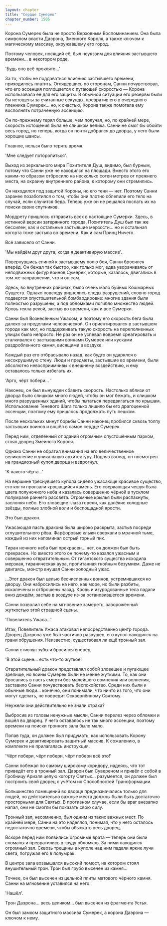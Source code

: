 ```yaml
---
layout: chapter
title: "Сердце Сумерек"
chapter_number: 1506
---
```




Корона Сумерек была не просто Верховным Воспоминанием. Она была символом власти Даэрона, Змеиного Короля, а также ключом к магическому массиву, окружавшему его город.

Поэтому человек, носящий её, был неуязвим для влияния застывшего времени... в некотором роде.

'Будь оно всё проклято...'

За то, чтобы не поддаваться влиянию застывшего времени, приходилось платить. Оглядевшись по сторонам, Санни почувствовал, что его эссенция поглощается с пугающей скоростью — Корона использовала её для его защиты. В обычной ситуации его резервы были бы истощены за считанные секунды, превратив его в очередного пленника Сумерек... но, к счастью, Корона также помогала ему восполнять потраченную эссенцию.

Он по-прежнему терял больше, чем получал, но, по крайней мере, скорость истощения была не слишком велика. Санни не смог бы обойти весь город, но теперь, когда он почти добрался до дворца, у него были хорошие шансы.

Главное, нельзя было терять время.

'Мне следует поторопиться'.

Выход из зеркального мира Похитителя Душ, видимо, был бурным, потому что Санни уже не находился на площади. Вместо этого его каким-то образом отбросило на несколько сотен метров от прежнего места, на окраину внутреннего района, к которому они стремились.

Он находился под защитой Короны, но его тени — нет. Поэтому Санни заранее позаботился о том, чтобы они плотно облепили его тело на случай, если случится беда. Теперь уже он не решался послать их на поиски своих спутников.

Мордрету пришлось отправить всех в настоящие Сумерки. Здесь, в истинной версии затерянного города, Похититель Душ был так же бессилен, как и остальные застывшие мерзости... но и остальная когорта тоже застыла во времени. Как и сам Принц Ничего.

Всё зависело от Санни.

'Мы найдём друг друга, когда я деактивирую массив'.

Повернувшись спиной к застывшему полю боя, Санни бросился вперёд. Он бежал так быстро, как только мог, едва уворачиваясь от неподвижных фигур воинов Сумерек, которые, казалось, двигались в том же направлении, что и он сам.

Здесь, во внутренних районах, было очень мало буйных Кошмарных Существ. Однако повсюду виднелись следы разрушений, словно город подвергся опустошительной бомбардировке: многие здания были полностью разрушены, а под обломками погибло множество людей. Кровь текла рекой, застыв во времени, как и все Сумерки.

Санни был Вознесённым Ужасом, и поэтому его скорость бега была далеко за пределами человеческой. Он ориентировался в застывшем городе как мог, но поддерживать такую скорость на переполненных улицах было непросто. Не раз он не успевал вовремя среагировать и сталкивался с застывшими воинами Сумерек или кусками раздробленного камня, висящими в воздухе.

Каждый раз его отбрасывало назад, как будто он ударялся о несокрушимую стену. Люди и предметы, застывшие во времени, были абсолютно невосприимчивы к внешнему воздействию, и ему оставалось только избегать их.

'Аргх, чёрт побери... '

Наконец, он был вынужден сбавить скорость. Настолько вблизи от дворца было слишком много людей, чтобы он мог бежать, и слишком много разрушенных зданий, чтобы пытаться передвигаться по крышам. Использование Теневого Шага только лишило бы его драгоценной эссенции, поэтому ему пришлось продолжать путь пешком.

После нескольких минут борьбы Санни наконец пробился сквозь толпу застывших воинов и вошёл в самое сердце Сумерек.

Перед ним, отделённый от зданий огромным опустошённым парком, стоял дворец Змеиного Короля.

Однако Санни не обратил внимания на его величественное великолепие и уникальную архитектуру. Подняв взгляд, он посмотрел на грандиозный купол дворца и вздрогнул.

'К-какого чёрта...'

На вершине треснувшего купола сидело ужасающе красивое существо, его когти пронзали крошащийся камень. Его сверкающая чешуя была цвета полуночного неба и казалась совершенно чёрной в тусклом полумраке раннего рассвета. Огромные крылья были распахнуты, заслоняя небо. Его зловещие глаза горели, как далёкие холодные звёзды, полные злобной воли и беспощадной ярости.

Это был дракон.

Ужасающая пасть дракона была широко раскрыта, застыв посреди оглушительного рёва. Фарфоровые клыки сверкали в мрачной тьме, каждый из них напоминал острый горный пик.

Тиран ночного неба был прекрасен... нет, он должен был быть прекрасен. Но вместо этого он почему-то казался ужасным и совершенно отвратительным. От гигантского существа исходила мерзкая, тираническая аура, пропитанная гнойным безумием. Даже не двигаясь, монстр внушал Санни холодный ужас.

...Этот дракон был целью бесчисленных воинов, устремившихся ко дворцу. Они набросились на него, как море, но были разбиты, искалечены и отброшены назад. Кровь и изуродованные тела падали вниз дождём, застыв в воздухе из-за остановившегося времени.

Санни позволил себе на мгновение замереть, заворожённый жуткостью этой страшной сцены.

'Повелитель Ужаса...'

Итак, Повелитель Ужаса атаковал непосредственно центр города. Дворец Даэрона уже был частично разрушен, его купол находился на грани обрушения. Неизвестно, существовал ли ещё тронный зал.

Санни стиснул зубы и бросился вперёд.

'В этой сцене... есть что-то жуткое'.

Отвратительный дракон представлял собой зловещее и пугающее зрелище, но воины Сумерек были не менее жуткими. То, как они бросались в пасть смерти без малейшего сомнения или волнения, заставило Санни почувствовать беспокойство. Среди них были и обычные люди... конечно, они понимали, что ничто из того, что они могут сделать, не повредит Осквернённому Святому.

Неужели они действительно не знали страха?

Выбросив из головы ненужные мысли, Санни перелез через обломки и вошёл во дворец. У него оставалось не так много эссенции, поэтому времени на поиски тронного зала было мало.

Попав туда, он должен был придумать, как использовать Корону Сумерек и деактивировать защитный массив. К сожалению, в комплекте не прилагалась инструкция.

'Чёрт побери, чёрт побери, чёрт побери всё это!'

Санни побежал по самому широкому коридору, надеясь, что тот приведёт его в тронный зал. Даэрон был Сувереном и привёл с собой в Гробницу Ариэля целую когорту Святых... разумеется, он должен был построить свой дворец с учётом их Способностей Трансформации.

Большинство помещений во дворце предназначались только для людей, но действительно важные места должны были быть достаточно просторными для Святых. В противном случае, если бы враг внезапно напал, они не смогли бы показать свою силу.

Тронный зал, несомненно, был одним из таких важных мест. По крайней мере, Санни на это надеялся, понимая, что у него осталось недостаточно времени, чтобы обыскать весь дворец.

Вскоре перед ним появились огромные врата — теперь они были сломаны и превратились в груду обломков. За ними находился огромный зал. Сквозь трещины в куполе над ним падали яркие лучи света, погружая его в полумрак.

В центре зала возвышался высокий помост, на котором стоял внушительный трон. Трон был грубо высечен из камня...

Точнее, он был высечен из цельной плиты матового чёрного камня. Санни на мгновение уставился на него.

'Нашёл'.

Трон Даэрона... весь целиком... был высечен из фрагмента Устья.

Он был замком защитного массива Сумерек, а корона Даэрона — ключом к нему.

